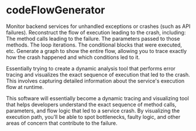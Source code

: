 # codeFlowGenerator

Monitor backend services for unhandled exceptions or crashes (such as API failures).
Reconstruct the flow of execution leading to the crash, including:
The method calls leading to the failure.
The parameters passed to those methods.
The loop iterations.
The conditional blocks that were executed, etc.
Generate a graph to show the entire flow, allowing you to trace exactly how the crash happened and which conditions led to it.

Essentially trying to create a dynamic analysis tool that performs error tracing and visualizes the exact sequence of execution that led to the crash. This involves capturing detailed information about the service's execution flow at runtime.

This software will essentially become a dynamic tracing and visualizing tool that helps developers understand the exact sequence of method calls, parameters, and flow logic that led to a service crash. By visualizing the execution path, you’ll be able to spot bottlenecks, faulty logic, and other areas of concern that contribute to the failure.
